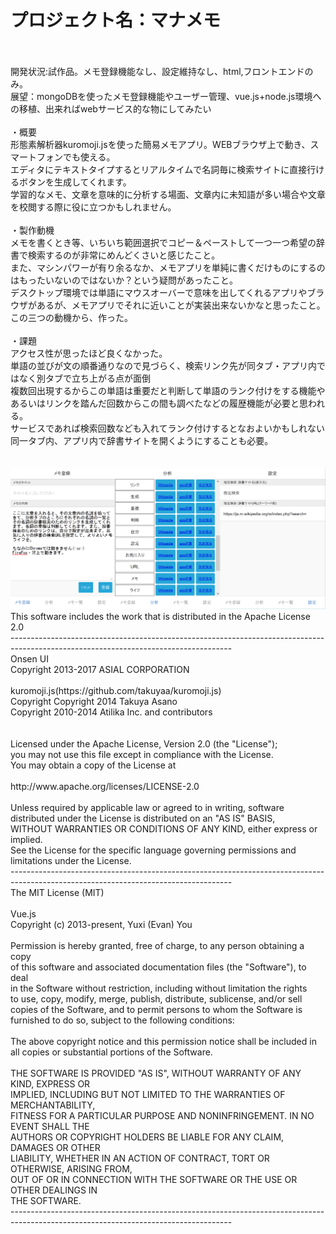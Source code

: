 <h1>プロジェクト名：マナメモ</h1>
<br />
<br />
開発状況:試作品。メモ登録機能なし、設定維持なし、html,フロントエンドのみ。<br />
展望：mongoDBを使ったメモ登録機能やユーザー管理、vue.js+node.js環境への移植、出来ればwebサービス的な物にしてみたい<br />
<br />
・概要<br />
形態素解析器kuromoji.jsを使った簡易メモアプリ。WEBブラウザ上で動き、スマートフォンでも使える。<br />
エディタにテキストタイプするとリアルタイムで名詞毎に検索サイトに直接行けるボタンを生成してくれます。<br />
学習的なメモ、文章を意味的に分析する場面、文章内に未知語が多い場合や文章を校閲する際に役に立つかもしれません。<br />
<br />
・製作動機<br />
メモを書くとき等、いちいち範囲選択でコピー＆ペーストして一つ一つ希望の辞書で検索するのが非常にめんどくさいと感じたこと。<br />
また、マシンパワーが有り余るなか、メモアプリを単純に書くだけものにするのはもったいないのではないか？という疑問があったこと。<br />
デスクトップ環境では単語にマウスオーバーで意味を出してくれるアプリやブラウザがあるが、メモアプリでそれに近いことが実装出来ないかなと思ったこと。<br />
この三つの動機から、作った。<br />
<br />
・課題<br />
アクセス性が思ったほど良くなかった。<br />
単語の並びが文の順番通りなので見づらく、検索リンク先が同タブ・アプリ内ではなく別タブで立ち上がる点が面倒<br />
複数回出現するからこの単語は重要だと判断して単語のランク付けをする機能や<br />
あるいはリンクを踏んだ回数からこの間も調べたなどの履歴機能が必要と思われる。<br />
サービスであれば検索回数なども入れてランク付けするとなおよいかもしれない<br />
同一タブ内、アプリ内で辞書サイトを開くようにすることも必要。<br />
<br />
<br />
<img src="./im324.png" alt="操作説明" title="操作説明">
<br />
This software includes the work that is distributed in the Apache License 2.0<br />
-------------------------------------------------------------------------------------------------------------------------------------<br />
Onsen UI<br />
    Copyright 2013-2017 ASIAL CORPORATION<br />
<br />
kuromoji.js(https://github.com/takuyaa/kuromoji.js)<br />
    Copyright Copyright 2014 Takuya Asano<br />
    Copyright 2010-2014 Atilika Inc. and contributors<br />
<br />
<br />
Licensed under the Apache License, Version 2.0 (the "License");<br />
you may not use this file except in compliance with the License.<br />
You may obtain a copy of the License at<br />
<br />
    http://www.apache.org/licenses/LICENSE-2.0<br />
<br />
Unless required by applicable law or agreed to in writing, software<br />
distributed under the License is distributed on an "AS IS" BASIS,<br />
WITHOUT WARRANTIES OR CONDITIONS OF ANY KIND, either express or implied.<br />
See the License for the specific language governing permissions and<br />
limitations under the License.<br />
-------------------------------------------------------------------------------------------------------------------------------------<br />
The MIT License (MIT)<br />
<br />
Vue.js<br />
 Copyright (c) 2013-present, Yuxi (Evan) You<br />
<br />
Permission is hereby granted, free of charge, to any person obtaining a copy<br />
of this software and associated documentation files (the "Software"), to deal<br />
in the Software without restriction, including without limitation the rights<br />
to use, copy, modify, merge, publish, distribute, sublicense, and/or sell<br />
copies of the Software, and to permit persons to whom the Software is<br />
furnished to do so, subject to the following conditions:<br />
<br />
The above copyright notice and this permission notice shall be included in<br />
all copies or substantial portions of the Software.<br />
<br />
THE SOFTWARE IS PROVIDED "AS IS", WITHOUT WARRANTY OF ANY KIND, EXPRESS OR<br />
IMPLIED, INCLUDING BUT NOT LIMITED TO THE WARRANTIES OF MERCHANTABILITY,<br />
FITNESS FOR A PARTICULAR PURPOSE AND NONINFRINGEMENT. IN NO EVENT SHALL THE<br />
AUTHORS OR COPYRIGHT HOLDERS BE LIABLE FOR ANY CLAIM, DAMAGES OR OTHER<br />
LIABILITY, WHETHER IN AN ACTION OF CONTRACT, TORT OR OTHERWISE, ARISING FROM,<br />
OUT OF OR IN CONNECTION WITH THE SOFTWARE OR THE USE OR OTHER DEALINGS IN<br />
THE SOFTWARE.<br />
-------------------------------------------------------------------------------------------------------------------------------------<br />
